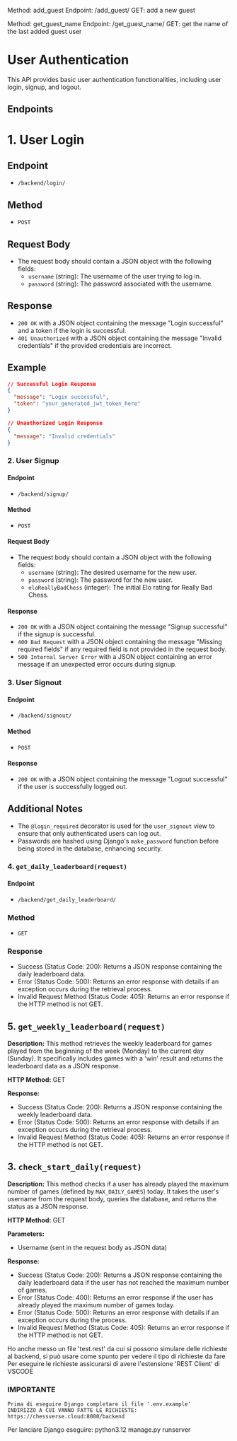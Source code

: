 Method: add_guest
    Endpoint: /add_guest/
    GET: add a new guest

Method: get_guest_name
    Endpoint: /get_guest_name/
    GET: get the name of the last added guest user

# User Authentication

This API provides basic user authentication functionalities, including user login, signup, and logout.

## Endpoints

# 1. User Login

## Endpoint
- `/backend/login/`

## Method
- `POST`

## Request Body
- The request body should contain a JSON object with the following fields:
  - `username` (string): The username of the user trying to log in.
  - `password` (string): The password associated with the username.

## Response
- `200 OK` with a JSON object containing the message "Login successful" and a token if the login is successful.
- `401 Unauthorized` with a JSON object containing the message "Invalid credentials" if the provided credentials are incorrect.

## Example
```json
// Successful Login Response
{
  "message": "Login successful",
  "token": "your_generated_jwt_token_here"
}

// Unauthorized Login Response
{
  "message": "Invalid credentials"
}
```


### 2. User Signup

#### Endpoint
- `/backend/signup/`

#### Method
- `POST`

#### Request Body
- The request body should contain a JSON object with the following fields:
  - `username` (string): The desired username for the new user.
  - `password` (string): The password for the new user.
  - `eloReallyBadChess` (integer): The initial Elo rating for Really Bad Chess.

#### Response
- `200 OK` with a JSON object containing the message "Signup successful" if the signup is successful.
- `400 Bad Request` with a JSON object containing the message "Missing required fields" if any required field is not provided in the request body.
- `500 Internal Server Error` with a JSON object containing an error message if an unexpected error occurs during signup.

### 3. User Signout

#### Endpoint
- `/backend/signout/`

#### Method
- `POST`

#### Response
- `200 OK` with a JSON object containing the message "Logout successful" if the user is successfully logged out.

## Additional Notes

- The `@login_required` decorator is used for the `user_signout` view to ensure that only authenticated users can log out.
- Passwords are hashed using Django's `make_password` function before being stored in the database, enhancing security.

### 4. `get_daily_leaderboard(request)`

#### Endpoint
- `/backend/get_daily_leaderboard/`

### Method 
- `GET`

### Response
- Success (Status Code: 200): Returns a JSON response containing the daily leaderboard data.
-  Error (Status Code: 500): Returns an error response with details if an exception occurs during the retrieval process.
- Invalid Request Method (Status Code: 405): Returns an error response if the HTTP method is not GET.


## 5. `get_weekly_leaderboard(request)`

**Description:**
This method retrieves the weekly leaderboard for games played from the beginning of the week (Monday) to the current day (Sunday). It specifically includes games with a 'win' result and returns the leaderboard data as a JSON response.

**HTTP Method:** GET

**Response:**
- Success (Status Code: 200): Returns a JSON response containing the weekly leaderboard data.
- Error (Status Code: 500): Returns an error response with details if an exception occurs during the retrieval process.
- Invalid Request Method (Status Code: 405): Returns an error response if the HTTP method is not GET.


## 3. `check_start_daily(request)`

**Description:**
This method checks if a user has already played the maximum number of games (defined by `MAX_DAILY_GAMES`) today. It takes the user's username from the request body, queries the database, and returns the status as a JSON response.

**HTTP Method:** GET

**Parameters:**
- Username (sent in the request body as JSON data)

**Response:**
- Success (Status Code: 200): Returns a JSON response containing the daily leaderboard data if the user has not reached the maximum number of games.
- Error (Status Code: 400): Returns an error response if the user has already played the maximum number of games today.
- Error (Status Code: 500): Returns an error response with details if an exception occurs during the process.
- Invalid Request Method (Status Code: 405): Returns an error response if the HTTP method is not GET.



Ho anche messo un file 'test.rest' da cui si possono simulare delle richieste al backend, si può usare come spunto per vedere il tipo di richieste da fare
Per eseguire le richieste assicurarsi di avere l'estensione 'REST Client' di VSCODE

### IMPORTANTE 
    Prima di eseguire Django completare il file '.env.example' 
    INDIRIZZO A CUI VANNO FATTE LE RICHIESTE: https://chessverse.cloud:8000/backend
    
Per lanciare Django eseguire: 
    python3.12  manage.py runserver 
